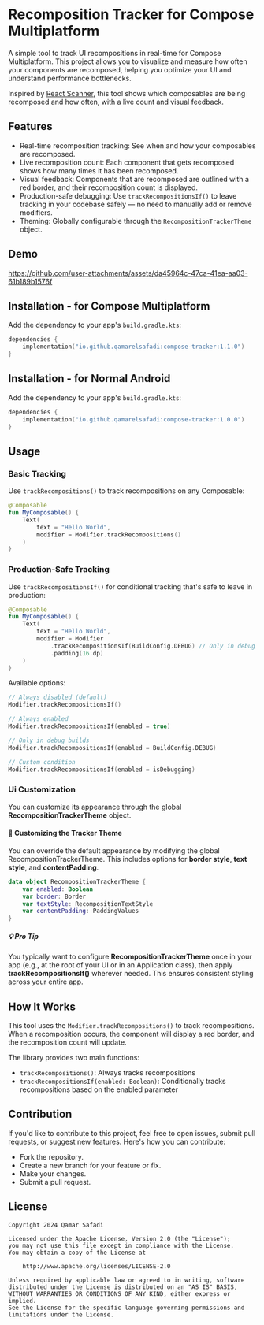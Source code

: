 # Recomposition Tracker for Compose Multiplatform

A simple tool to track UI recompositions in real-time for Compose Multiplatform. This project allows you to visualize and measure how often your components are recomposed, helping you optimize your UI and understand performance bottlenecks.

Inspired by [React Scanner](https://t.co/jyqyMp9SZ4), this tool shows which composables are being recomposed and how often, with a live count and visual feedback.

## Features

- Real-time recomposition tracking: See when and how your composables are recomposed.
- Live recomposition count: Each component that gets recomposed shows how many times it has been recomposed.
- Visual feedback: Components that are recomposed are outlined with a red border, and their recomposition count is displayed.
- Production-safe debugging: Use `trackRecompositionsIf()` to leave tracking in your codebase safely — no need to manually add or remove modifiers.
- Theming: Globally configurable through the `RecompositionTrackerTheme` object.

## Demo

https://github.com/user-attachments/assets/da45964c-47ca-41ea-aa03-61b189b1576f

## Installation - for Compose Multiplatform 

Add the dependency to your app's `build.gradle.kts`:

```kotlin
dependencies {
    implementation("io.github.qamarelsafadi:compose-tracker:1.1.0")
}
```

## Installation - for Normal Android 

Add the dependency to your app's `build.gradle.kts`:

```kotlin
dependencies {
    implementation("io.github.qamarelsafadi:compose-tracker:1.0.0")
}
```


## Usage

### Basic Tracking
Use `trackRecompositions()` to track recompositions on any Composable:

```kotlin
@Composable
fun MyComposable() {
    Text(
        text = "Hello World",
        modifier = Modifier.trackRecompositions()
    )
}
```

### Production-Safe Tracking
Use `trackRecompositionsIf()` for conditional tracking that's safe to leave in production:

```kotlin
@Composable
fun MyComposable() {
    Text(
        text = "Hello World",
        modifier = Modifier
            .trackRecompositionsIf(BuildConfig.DEBUG) // Only in debug builds
            .padding(16.dp)
    )
}
```

Available options:
```kotlin
// Always disabled (default)
Modifier.trackRecompositionsIf()

// Always enabled
Modifier.trackRecompositionsIf(enabled = true)

// Only in debug builds
Modifier.trackRecompositionsIf(enabled = BuildConfig.DEBUG)

// Custom condition
Modifier.trackRecompositionsIf(enabled = isDebugging)
```


### Ui Customization
You can customize its appearance through the global **RecompositionTrackerTheme** object.

#### 🔧 Customizing the Tracker Theme
You can override the default appearance by modifying the global RecompositionTrackerTheme.
This includes options for **border style**, **text style**, and **contentPadding**.
```kotlin
data object RecompositionTrackerTheme {
    var enabled: Boolean
    var border: Border
    var textStyle: RecompositionTextStyle
    var contentPadding: PaddingValues
}
```

##### 💡 Pro Tip
You typically want to configure **RecompositionTrackerTheme** once in your app (e.g., at the root of
your UI or in an Application class), then apply **trackRecompositionsIf()** wherever needed.
This ensures consistent styling across your entire app.

## How It Works

This tool uses the `Modifier.trackRecompositions()` to track recompositions. When a recomposition occurs, the component will display a red border, and the recomposition count will update.

The library provides two main functions:
- `trackRecompositions()`: Always tracks recompositions
- `trackRecompositionsIf(enabled: Boolean)`: Conditionally tracks recompositions based on the enabled parameter


## Contribution

If you'd like to contribute to this project, feel free to open issues, submit pull requests, or suggest new features. Here's how you can contribute:

- Fork the repository.
- Create a new branch for your feature or fix.
- Make your changes.
- Submit a pull request.

## License

```
Copyright 2024 Qamar Safadi

Licensed under the Apache License, Version 2.0 (the "License");
you may not use this file except in compliance with the License.
You may obtain a copy of the License at

    http://www.apache.org/licenses/LICENSE-2.0

Unless required by applicable law or agreed to in writing, software
distributed under the License is distributed on an "AS IS" BASIS,
WITHOUT WARRANTIES OR CONDITIONS OF ANY KIND, either express or implied.
See the License for the specific language governing permissions and
limitations under the License.
```





